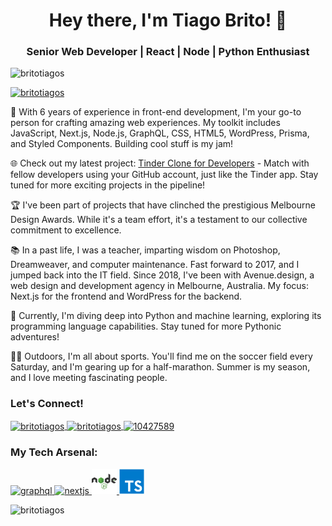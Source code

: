 <h1 align="center">Hey there, I'm Tiago Brito! 👋</h1>
<h3 align="center">Senior Web Developer | React | Node | Python Enthusiast</h3>

<p align="left">
  <img src="https://komarev.com/ghpvc/?username=britotiagos&label=Profile%20views&color=0e75b6&style=flat" alt="britotiagos" />
</p>

<p align="left">
  <a href="https://twitter.com/britotiagos" target="_blank">
    <img src="https://img.shields.io/twitter/follow/britotiagos?logo=twitter&style=for-the-badge" alt="britotiagos" />
  </a>
</p>

🚀 With 6 years of experience in front-end development, I'm your go-to person for crafting amazing web experiences. My toolkit includes JavaScript, Next.js, Node.js, GraphQL, CSS, HTML5, WordPress, Prisma, and Styled Components. Building cool stuff is my jam!

🌐 Check out my latest project: [Tinder Clone for Developers](https://github.com/britotiagos/tinderDeveloper) - Match with fellow developers using your GitHub account, just like the Tinder app. Stay tuned for more exciting projects in the pipeline!

🏆 I've been part of projects that have clinched the prestigious Melbourne Design Awards. While it's a team effort, it's a testament to our collective commitment to excellence.

📚 In a past life, I was a teacher, imparting wisdom on Photoshop, Dreamweaver, and computer maintenance. Fast forward to 2017, and I jumped back into the IT field. Since 2018, I've been with Avenue.design, a web design and development agency in Melbourne, Australia. My focus: Next.js for the frontend and WordPress for the backend.

🐍 Currently, I'm diving deep into Python and machine learning, exploring its programming language capabilities. Stay tuned for more Pythonic adventures!

🏃‍♂️ Outdoors, I'm all about sports. You'll find me on the soccer field every Saturday, and I'm gearing up for a half-marathon. Summer is my season, and I love meeting fascinating people.

### Let's Connect!

<p align="left">
  <a href="https://dev.to/britotiagos" target="_blank">
    <img align="center" src="https://raw.githubusercontent.com/rahuldkjain/github-profile-readme-generator/master/src/images/icons/Social/devto.svg" alt="britotiagos" height="30" width="40" />
  </a>
  <a href="https://twitter.com/britotiagos" target="_blank">
    <img align="center" src="https://raw.githubusercontent.com/rahuldkjain/github-profile-readme-generator/master/src/images/icons/Social/twitter.svg" alt="britotiagos" height="30" width="40" />
  </a>
  <a href="https://stackoverflow.com/users/10427589" target="_blank">
    <img align="center" src="https://raw.githubusercontent.com/rahuldkjain/github-profile-readme-generator/master/src/images/icons/Social/stack-overflow.svg" alt="10427589" height="30" width="40" />
  </a>
</p>

### My Tech Arsenal:

<p align="left">
  <a href="https://graphql.org" target="_blank" rel="noreferrer">
    <img src="https://www.vectorlogo.zone/logos/graphql/graphql-icon.svg" alt="graphql" width="40" height="40"/>
  </a>
  <a href="https://nextjs.org/" target="_blank" rel="noreferrer">
    <img src="https://cdn.worldvectorlogo.com/logos/nextjs-2.svg" alt="nextjs" width="40" height="40"/>
  </a>
  <a href="https://nodejs.org" target="_blank" rel="noreferrer">
    <img src="https://raw.githubusercontent.com/devicons/devicon/master/icons/nodejs/nodejs-original-wordmark.svg" alt="nodejs" width="40" height="40"/>
  </a>
  <a href="https://www.typescriptlang.org/" target="_blank" rel="noreferrer">
    <img src="https://raw.githubusercontent.com/devicons/devicon/master/icons/typescript/typescript-original.svg" alt="typescript" width="40" height="40"/>
  </a>
</p>

<!-- Optional: Include GitHub stats -->
<p>
  <img align="left" src="https://github-readme-stats.vercel.app/api/top-langs?username=britotiagos&show_icons=true&locale=en&layout=compact" alt="britotiagos" />
</p>
